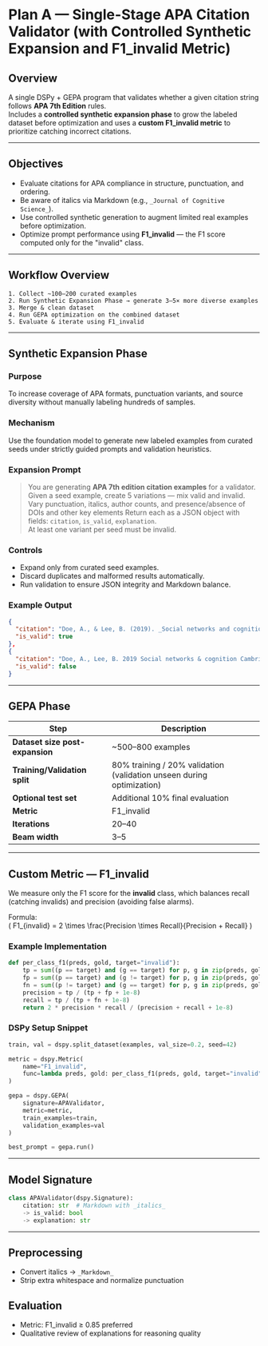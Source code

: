 # Plan A — Single-Stage APA Citation Validator (with Controlled Synthetic Expansion and F1_invalid Metric)

## Overview
A single DSPy + GEPA program that validates whether a given citation string follows **APA 7th Edition** rules.  
Includes a **controlled synthetic expansion phase** to grow the labeled dataset before optimization and uses a **custom F1_invalid metric** to prioritize catching incorrect citations.

---

## Objectives
- Evaluate citations for APA compliance in structure, punctuation, and ordering.
- Be aware of italics via Markdown (e.g., `_Journal of Cognitive Science_`).
- Use controlled synthetic generation to augment limited real examples before optimization.
- Optimize prompt performance using **F1_invalid** — the F1 score computed only for the "invalid" class.

---

## Workflow Overview
```
1. Collect ~100–200 curated examples
2. Run Synthetic Expansion Phase → generate 3–5× more diverse examples
3. Merge & clean dataset
4. Run GEPA optimization on the combined dataset
5. Evaluate & iterate using F1_invalid
```

---

## Synthetic Expansion Phase

### Purpose
To increase coverage of APA formats, punctuation variants, and source diversity without manually labeling hundreds of samples.

### Mechanism
Use the foundation model to generate new labeled examples from curated seeds under strictly guided prompts and validation heuristics.

### Expansion Prompt
> You are generating **APA 7th edition citation examples** for a validator.  
> Given a seed example, create 5 variations — mix valid and invalid.  
> Vary punctuation, italics, author counts, and presence/absence of DOIs and other key elements
> Return each as a JSON object with fields: `citation`, `is_valid`, `explanation`.  
> At least one variant per seed must be invalid.

### Controls
- Expand only from curated seed examples.
- Discard duplicates and malformed results automatically.
- Run validation to ensure JSON integrity and Markdown balance.

### Example Output
```json
{
  "citation": "Doe, A., & Lee, B. (2019). _Social networks and cognition_. Cambridge University Press.",
  "is_valid": true
},
{
  "citation": "Doe, A., Lee, B. 2019 Social networks & cognition Cambridge University Press",
  "is_valid": false
}
```

---

## GEPA Phase

| Step | Description |
|------|--------------|
| **Dataset size post-expansion** | ~500–800 examples |
| **Training/Validation split** | 80% training / 20% validation (validation unseen during optimization) |
| **Optional test set** | Additional 10% final evaluation |
| **Metric** | F1_invalid |
| **Iterations** | 20–40 |
| **Beam width** | 3–5 |

---

## Custom Metric — F1_invalid

We measure only the F1 score for the **invalid** class, which balances recall (catching invalids) and precision (avoiding false alarms).

Formula:  
\( F1_{invalid} = 2 \times \frac{Precision \times Recall}{Precision + Recall} \)

### Example Implementation
```python
def per_class_f1(preds, gold, target="invalid"):
    tp = sum((p == target) and (g == target) for p, g in zip(preds, gold))
    fp = sum((p == target) and (g != target) for p, g in zip(preds, gold))
    fn = sum((p != target) and (g == target) for p, g in zip(preds, gold))
    precision = tp / (tp + fp + 1e-8)
    recall = tp / (tp + fn + 1e-8)
    return 2 * precision * recall / (precision + recall + 1e-8)
```

### DSPy Setup Snippet
```python
train, val = dspy.split_dataset(examples, val_size=0.2, seed=42)

metric = dspy.Metric(
    name="F1_invalid",
    func=lambda preds, gold: per_class_f1(preds, gold, target="invalid")
)

gepa = dspy.GEPA(
    signature=APAValidator,
    metric=metric,
    train_examples=train,
    validation_examples=val
)

best_prompt = gepa.run()
```

---

## Model Signature
```python
class APAValidator(dspy.Signature):
    citation: str  # Markdown with _italics_
    -> is_valid: bool
    -> explanation: str
```

---

## Preprocessing
- Convert italics → `_Markdown_`
- Strip extra whitespace and normalize punctuation

## Evaluation
- Metric: F1_invalid ≥ 0.85 preferred
- Qualitative review of explanations for reasoning quality
